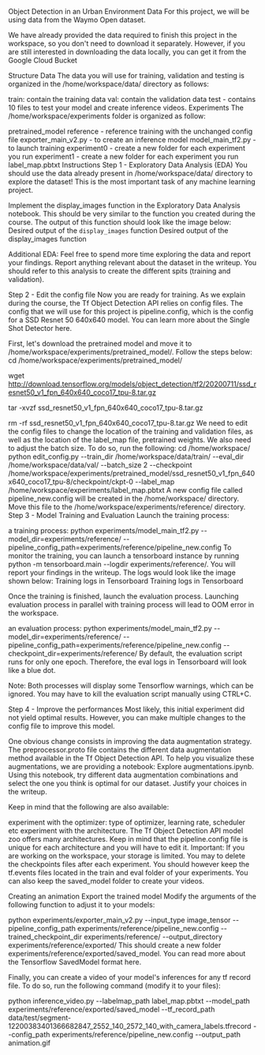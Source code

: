 Object Detection in an Urban Environment
Data
For this project, we will be using data from the Waymo Open dataset.

We have already provided the data required to finish this project in the workspace, so you don't need to download it separately. However, if you are still interested in downloading the data locally, you can get it from the Google Cloud Bucket

Structure
Data
The data you will use for training, validation and testing is organized in the /home/workspace/data/ directory as follows:

train: contain the training data
val: contain the validation data
test - contains 10 files to test your model and create inference videos.
Experiments
The /home/workspace/experiments folder is organized as follow:

pretrained_model
reference - reference training with the unchanged config file
exporter_main_v2.py - to create an inference model
model_main_tf2.py - to launch training
experiment0 - create a new folder for each experiment you run
experiment1 - create a new folder for each experiment you run
label_map.pbtxt
Instructions
Step 1 - Exploratory Data Analysis (EDA)
You should use the data already present in /home/workspace/data/ directory to explore the dataset! This is the most important task of any machine learning project.

Implement the display_images function in the Exploratory Data Analysis notebook. This should be very similar to the function you created during the course. The output of this function should look like the image below:
Desired output of the `display_images` function
Desired output of the display_images function

Additional EDA: Feel free to spend more time exploring the data and report your findings. Report anything relevant about the dataset in the writeup.
You should refer to this analysis to create the different spits (training and validation).

Step 2 - Edit the config file
Now you are ready for training. As we explain during the course, the Tf Object Detection API relies on config files. The config that we will use for this project is pipeline.config, which is the config for a SSD Resnet 50 640x640 model. You can learn more about the Single Shot Detector here.

First, let's download the pretrained model and move it to /home/workspace/experiments/pretrained_model/. Follow the steps below:
cd /home/workspace/experiments/pretrained_model/

wget http://download.tensorflow.org/models/object_detection/tf2/20200711/ssd_resnet50_v1_fpn_640x640_coco17_tpu-8.tar.gz

tar -xvzf ssd_resnet50_v1_fpn_640x640_coco17_tpu-8.tar.gz

rm -rf ssd_resnet50_v1_fpn_640x640_coco17_tpu-8.tar.gz
We need to edit the config files to change the location of the training and validation files, as well as the location of the label_map file, pretrained weights. We also need to adjust the batch size. To do so, run the following:
cd /home/workspace/
python edit_config.py --train_dir /home/workspace/data/train/ --eval_dir /home/workspace/data/val/ --batch_size 2 --checkpoint /home/workspace/experiments/pretrained_model/ssd_resnet50_v1_fpn_640x640_coco17_tpu-8/checkpoint/ckpt-0 --label_map /home/workspace/experiments/label_map.pbtxt
A new config file called pipeline_new.config will be created in the /home/workspace/ directory. Move this file to the /home/workspace/experiments/reference/ directory.
Step 3 - Model Training and Evaluation
Launch the training process:

a training process:
python experiments/model_main_tf2.py --model_dir=experiments/reference/ --pipeline_config_path=experiments/reference/pipeline_new.config
To monitor the training, you can launch a tensorboard instance by running python -m tensorboard.main --logdir experiments/reference/. You will report your findings in the writeup. The logs would look like the image shown below:
Training logs in Tensorboard
Training logs in Tensorboard

Once the training is finished, launch the evaluation process. Launching evaluation process in parallel with training process will lead to OOM error in the workspace.

an evaluation process:
python experiments/model_main_tf2.py --model_dir=experiments/reference/ --pipeline_config_path=experiments/reference/pipeline_new.config --checkpoint_dir=experiments/reference/
By default, the evaluation script runs for only one epoch. Therefore, the eval logs in Tensorboard will look like a blue dot.

Note: Both processes will display some Tensorflow warnings, which can be ignored. You may have to kill the evaluation script manually using CTRL+C.

Step 4 - Improve the performances
Most likely, this initial experiment did not yield optimal results. However, you can make multiple changes to the config file to improve this model.

One obvious change consists in improving the data augmentation strategy. The preprocessor.proto file contains the different data augmentation method available in the Tf Object Detection API. To help you visualize these augmentations, we are providing a notebook: Explore augmentations.ipynb. Using this notebook, try different data augmentation combinations and select the one you think is optimal for our dataset. Justify your choices in the writeup.

Keep in mind that the following are also available:

experiment with the optimizer: type of optimizer, learning rate, scheduler etc
experiment with the architecture. The Tf Object Detection API model zoo offers many architectures. Keep in mind that the pipeline.config file is unique for each architecture and you will have to edit it.
Important: If you are working on the workspace, your storage is limited. You may to delete the checkpoints files after each experiment. You should however keep the tf.events files located in the train and eval folder of your experiments. You can also keep the saved_model folder to create your videos.

Creating an animation
Export the trained model
Modify the arguments of the following function to adjust it to your models:

python experiments/exporter_main_v2.py --input_type image_tensor --pipeline_config_path experiments/reference/pipeline_new.config --trained_checkpoint_dir experiments/reference/ --output_directory experiments/reference/exported/
This should create a new folder experiments/reference/exported/saved_model. You can read more about the Tensorflow SavedModel format here.

Finally, you can create a video of your model's inferences for any tf record file. To do so, run the following command (modify it to your files):

python inference_video.py --labelmap_path label_map.pbtxt --model_path experiments/reference/exported/saved_model --tf_record_path data/test/segment-12200383401366682847_2552_140_2572_140_with_camera_labels.tfrecord --config_path experiments/reference/pipeline_new.config --output_path animation.gif

